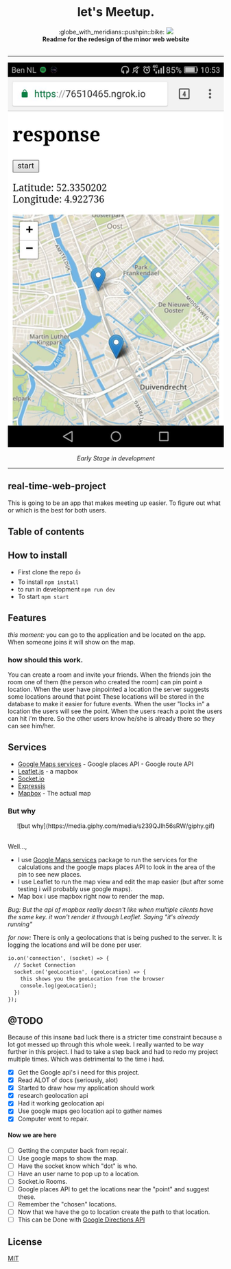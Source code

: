 <h1 align="center">let's Meetup.</h1>

<div align="center">
  :globe_with_meridians::pushpin::bike: <img src="https://img.shields.io/badge/webdesign-building-yellow.svg">
</div>
<div align="center">
  <strong>Readme for the redesign of the minor web website</strong>
</div>
<br />

-------

![early stages #1](readme-assets/locations.jpeg)
<div align="center"><em>Early Stage in development</em></div>

-------

## real-time-web-project

This is going to be an app that makes meeting up easier. To figure out what or which is the best for both users.


## Table of contents

## How to install
* First clone the repo :thumbsup:
* To install `npm install`
* to run in development `npm run dev`
* To start `npm start`


## Features
_this moment:_ you can go to the application and be located on the app. When someone joins it will show on the map.

### how should this work.

You can create a room and invite your friends. When the friends join the room one of them (the person who created the room) can pin point a location. When the user have pinpointed a location the server suggests some locations around that point These locations will be stored in the database to make it easier for future events. When the user "locks in" a location the users will see the point. When the users reach a point the users can hit i'm there. So the other users know he/she is already there so they can see him/her.

## Services
* [Google Maps services](https://github.com/googlemaps/google-maps-services-js) - Google places API - Google route API
* [Leaflet.js](http://leafletjs.com/) - a mapbox
* [Socket.io](https://socket.io/)
* [Expressjs](https://expressjs.com/)
* [Mapbox](https://www.mapbox.com/) - The actual map

### But why
<div align="center">![but why](https://media.giphy.com/media/s239QJIh56sRW/giphy.gif)</div>
<br >

Well...,
* I use [Google Maps services](https://github.com/googlemaps/google-maps-services-js) package to run the services for the calculations and the google maps places API to look in the area of the pin to see new places.
* I use Leaflet to run the map view and edit the map easier (but after some testing i will probably use google maps).
* Map box i use mapbox right now to render the map.


_Bug: But the api of mapbox really doesn't like when multiple clients have the same key. it won't render it through Leaflet. Saying "it's already running"_


<!-- What external data source is featured in your project and what are its properties 🌠 -->

_for now:_ There is only a geolocations that is being pushed to the server.
It is logging the locations and will be done per user.

```
io.on('connection', (socket) => {
  // Socket Connection
  socket.on('geoLocation', (geoLocation) => {
    this shows you the geoLocation from the browser
    console.log(geoLocation);
  })
});
```



<!-- Where do the 0️⃣s and 1️⃣s live in your project? What db system are you using?-->

## @TODO
Because of this insane bad luck there is a stricter time constraint because a lot got messed up through this whole week. I really wanted to be way further in this project. I had to take a step back and had to redo my project multiple times. Which was detrimental to the time i had.

- [x] Get the Google api's i need for this project.
- [x] Read ALOT of docs (seriously, alot)
- [x] Started to draw how my application should work
- [x] research geolocation api
- [x] Had it working geolocation api
- [x] Use google maps geo location api to gather names
- [x] Computer went to repair.

#### Now we are here

- [ ] Getting the computer back from repair.
- [ ] Use google maps to show the map.
- [ ] Have the socket know which "dot" is who.
- [ ] Have an user name to pop up to a location.
- [ ] Socket.io Rooms.
- [ ] Google places API to get the locations near the "point" and suggest these.
- [ ] Remember the "chosen" locations.
- [ ] Now that we have the go to location create the path to that location.
- [ ] This can be Done with [Google Directions API ](https://developers.google.com/maps/documentation/directions/)

## License
[MIT](https://opensource.org/licenses/MIT)


<!-- Maybe a checklist of done stuff and stuff still on your wishlist? ✅ -->

<!-- How about a license here? 📜 (or is it a licence?) 🤷 -->
